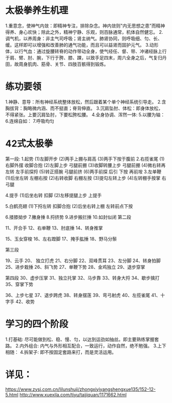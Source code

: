 # 太极拳养生机理
1.重意念，使神气内敛：即精神专注，排除杂念。神内敛则"内无思想之患"而精神得养、身心欢快；除此之外，精神宁静、乐观，则百脉通常，机体自然健忘。
2.调气机，以养周身：非主气司呼吸；肾主纳气。肺肾协同，则呼吸细、匀、长、缓。这样即可以增强和改善肺的通气功能，而且可以益肾而固护元气。
3.动形体，以行气血：通过旋腰转脊的动作带动全身，使气经任、督、带、冲诸经脉上行于肩、臂、肘、腕，下行于胯、膝、踝，以致手足四末，周六全身之后，气复归丹田，故周身肌肉、筋骨、关节、四肢百骸得到锻炼。

# 练功要领
1.神静、意导：所有神经系统整体放松，然后跟着某个单个神经系统引导走。
2.含胸拔背：胸略微内涵、而不挺直；脊背伸直。
3.沉肩坠肘、体松：即身体放松，不得紧张。上要沉肩坠肘，下要松胯松腰。
4.全身协调、浑然一体:
5.以腰为轴：
6.连绵自如：
7.呼吸均匀

# 42式太极拳
第一段:
1.起势
  (1)左脚开步
  (2)两手上掤与肩高
  (3)两手下按于腹前
2.右揽雀尾
  (1)右脚外摆 收脚合抱
  (2)左脚上步 弓腿前掤
  (3)收脚转腰上步 弓腿前掤
  (4)微右转再左转 左手前探捋
  (5)转正搭腕 弓腿前挤
  (6)两手前探 后引 下按 再前垵
3.左单鞭
  (1)后坐左转 左棚右按
  (2)右转收脚 右棚左按
  (3)提勾左转上步
  (4)左转棚手按掌 右弓腿

4.提手
  (1)后坐右转 扣脚
  (2)左移提腿上步 上提手

5.白鹤亮翅
  (1)下捋左转 扣脚合抱
  (2)后坐右转上棚 左转前点下按

6.搂膝拗步
7.撇身捶
8.捋挤势
9.进步搬拦捶
10.如封似闭
第二段

11、开合手 
12、右单鞭 
13、肘底捶 
14、转身推掌

15、玉女穿梭
16、左右蹬脚
17、掩手肱捶 
18、野马分鬃

第三段

19、云手 
20、 独立打虎 
21、右分脚
22、双峰贯耳 
23、左分脚
24、转身拍脚
25、进步栽捶 
26、斜飞势 
27、单鞭下势
28、金鸡独立 
29、退步穿掌

第四段
30、虚步压掌 
31、独立托掌 
32、马步靠
33、转身大捋 
34、歇步擒打
35、穿掌下势

36、上步七星 
37、退步跨虎 
38、转身摆莲
39、弯弓射虎 
40、左揽雀尾 
41、十字手 
42、收势

# 学习的四个阶段
1.打基础: 尽可能做到松、稳、慢、匀，以达到运劲如抽丝。即主要熟练掌握套路。
2.内外组合: 内气与外形相互配合，一致运行，动作自然，绝不勉强。
3.上下相随：
4.拆架子: 即不按固定套路来打，而是灵活运用。




# 详见：
https://www.zysj.com.cn/lilunshuji/zhongxiyiyangshengxue135/152-12-5.html
http://www.xuexila.com/tiyu/taijiquan/1171662.html